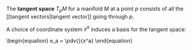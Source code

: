 The **tangent space** $T_p M$ for a manifold $M$ at a point $p$ consists of all the [[tangent vectors|tangent vector]] going through $p$. 

A choice of coordinate system $x^a$ induces a basis for the tangent space:

\begin{equation}
e_a = \pdv{}{x^a}
\end{equation}